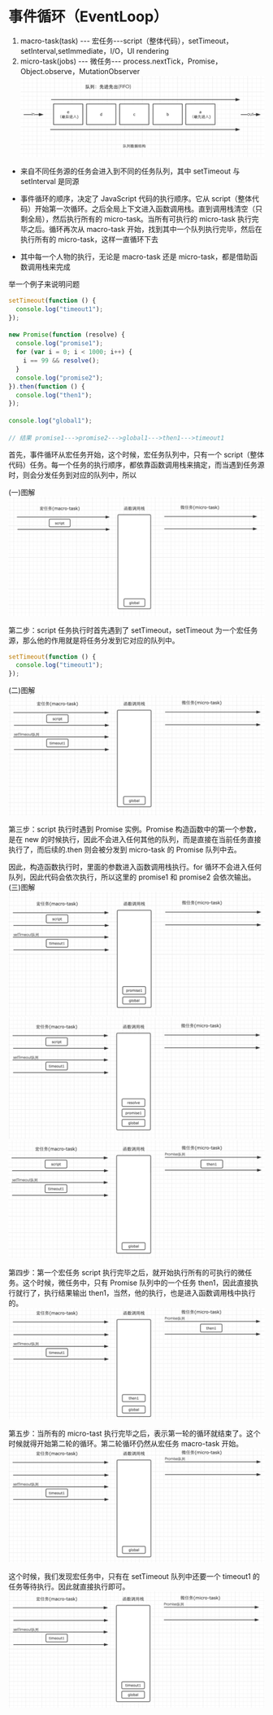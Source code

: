 # 事件循环（EventLoop）

1. macro-task(task) --- 宏任务---script（整体代码），setTimeout，setInterval,setImmediate，I/O，UI rendering
2. micro-task(jobs) --- 微任务--- process.nextTick，Promise，Object.observe，MutationObserver
   ![队列数据结构](../../.vuepress/public/img/event-loop.png)

* 来自不同任务源的任务会进入到不同的任务队列，其中 setTimeout 与 setInterval 是同源

* 事件循环的顺序，决定了 JavaScript 代码的执行顺序。它从 script（整体代码）开始第一次循环。之后全局上下文进入函数调用栈。直到调用栈清空（只剩全局），然后执行所有的 micro-task。当所有可执行的 micro-task 执行完毕之后。循环再次从 macro-task 开始，找到其中一个队列执行完毕，然后在执行所有的 micro-task，这样一直循环下去

* 其中每一个人物的执行，无论是 macro-task 还是 micro-task，都是借助函数调用栈来完成

举一个例子来说明问题

```js
setTimeout(function () {
  console.log("timeout1");
});

new Promise(function (resolve) {
  console.log("promise1");
  for (var i = 0; i < 1000; i++) {
    i == 99 && resolve();
  }
  console.log("promise2");
}).then(function () {
  console.log("then1");
});

console.log("global1");

// 结果 promise1--->promise2--->global1--->then1--->timeout1
```

首先，事件循环从宏任务开始，这个时候，宏任务队列中，只有一个 script（整体代码）任务。每一个任务的执行顺序，都依靠函数调用栈来搞定，而当遇到任务源时，则会分发任务到对应的队列中，所以

(一)图解
![第一步](../../.vuepress/public/img/step1.png)

第二步：script 任务执行时首先遇到了 setTimeout，setTimeout 为一个宏任务源，那么他的作用就是将任务分发到它对应的队列中。

```js
setTimeout(function () {
  console.log("timeout1");
});
```

(二)图解
![第二步](../../.vuepress/public/img/step2.png)

第三步：script 执行时遇到 Promise 实例。Promise 构造函数中的第一个参数，是在 new 的时候执行，因此不会进入任何其他的队列，而是直接在当前任务直接执行了，而后续的.then 则会被分发到 micro-task 的 Promise 队列中去。

因此，构造函数执行时，里面的参数进入函数调用栈执行。for 循环不会进入任何队列，因此代码会依次执行，所以这里的 promise1 和 promise2 会依次输出。
(三)图解
![第三步](../../.vuepress/public/img/step3-1.png)
![第三步](../../.vuepress/public/img/step3-2.png)
![第三步](../../.vuepress/public/img/step3-3.png)

第四步：第一个宏任务 script 执行完毕之后，就开始执行所有的可执行的微任务。这个时候，微任务中，只有 Promise 队列中的一个任务 then1，因此直接执行就行了，执行结果输出 then1，当然，他的执行，也是进入函数调用栈中执行的。
![第四步](../../.vuepress/public/img/step4.png)

第五步：当所有的 micro-tast 执行完毕之后，表示第一轮的循环就结束了。这个时候就得开始第二轮的循环。第二轮循环仍然从宏任务 macro-task 开始。
![第五步](../../.vuepress/public/img/step5.png)

这个时候，我们发现宏任务中，只有在 setTimeout 队列中还要一个 timeout1 的任务等待执行。因此就直接执行即可。
![end](../../.vuepress/public/img/stepend.png)



<gitask />
